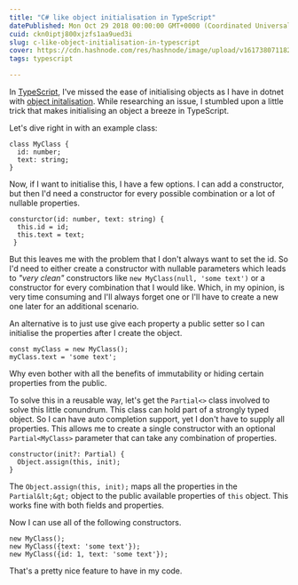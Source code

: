 ```yaml
---
title: "C# like object initialisation in TypeScript"
datePublished: Mon Oct 29 2018 00:00:00 GMT+0000 (Coordinated Universal Time)
cuid: ckn0iptj800xjzfs1aa9ued3i
slug: c-like-object-initialisation-in-typescript
cover: https://cdn.hashnode.com/res/hashnode/image/upload/v1617380711825/P5TAg9_B1.jpeg
tags: typescript

---
```



In [TypeScript](https://www.typescriptlang.org), I've missed the ease of initialising objects as I have in dotnet with [object initalisation](https://docs.microsoft.com/en-us/dotnet/csharp/programming-guide/classes-and-structs/how-to-initialize-objects-by-using-an-object-initializer). While researching an issue, I stumbled upon a little trick that makes initialising an object a breeze in TypeScript.

Let's dive right in with an example class:

```
class MyClass {
  id: number;
  text: string;
}
```

Now, if I want to initialise this, I have a few options. I can add a constructor, but then I'd need a constructor for every possible combination or a lot of nullable properties.

```
consturctor(id: number, text: string) {
  this.id = id;
  this.text = text;
 }
```

But this leaves me with the problem that I don't always want to set the id. So I'd need to either create a constructor with nullable parameters which leads to _"very clean"_ constructors like `new MyClass(null, 'some text')` or a constructor for every combination that I would like. Which, in my opinion, is very time consuming and I'll always forget one or I'll have to create a new one later for an additional scenario.

An alternative is to just use give each property a public setter so I can initialise the properties after I create the object.

```
const myClass = new MyClass();
myClass.text = 'some text';
```

Why even bother with all the benefits of immutability or hiding certain properties from the public.

To solve this in a reusable way, let's get the `Partial<>` class involved to solve this little conundrum. This class can hold part of a strongly typed object. So I can have auto completion support, yet I don't have to supply all properties. This allows me to create a single constructor with an optional `Partial<MyClass>` parameter that can take any combination of properties.

```
constructor(init?: Partial) {
  Object.assign(this, init);
}
```

The `Object.assign(this, init);` maps all the properties in the `Partial&lt;&gt;` object to the public available properties of `this` object. This works fine with both fields and properties.

Now I can use all of the following constructors.

```
new MyClass();
new MyClass({text: 'some text'});
new MyClass({id: 1, text: 'some text'});
```

That's a pretty nice feature to have in my code.

